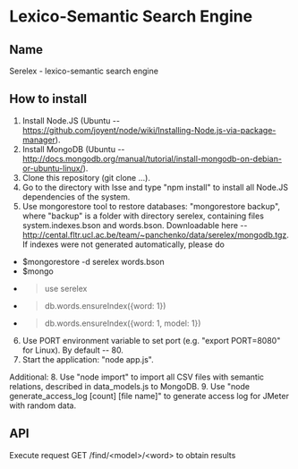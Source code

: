 Lexico-Semantic Search Engine
=============================

Name
----
Serelex - lexico-semantic search engine

How to install
--------------

1. Install Node.JS (Ubuntu -- https://github.com/joyent/node/wiki/Installing-Node.js-via-package-manager).
2. Install MongoDB (Ubuntu -- http://docs.mongodb.org/manual/tutorial/install-mongodb-on-debian-or-ubuntu-linux/).
3. Clone this repository (git clone ...).
4. Go to the directory with lsse and type "npm install" to install all Node.JS dependencies of the system.
5. Use mongorestore tool to restore databases: "mongorestore backup", where "backup" is a folder with directory serelex, containing files system.indexes.bson and words.bson. Downloadable here -- http://cental.fltr.ucl.ac.be/team/~panchenko/data/serelex/mongodb.tgz.
If indexes were not generated automatically, please do 
  - $mongorestore -d serelex words.bson 
  - $mongo
  - >use serelex
  - >db.words.ensureIndex({word: 1})
  - >db.words.ensureIndex({word: 1, model: 1})
6. Use PORT environment variable to set port (e.g. "export PORT=8080" for Linux). By default -- 80.
7. Start the application: "node app.js".

Additional: 
8. Use "node import" to import all CSV files with semantic relations, described in data_models.js to MongoDB.
9. Use "node generate_access_log [count] [file name]" to generate access log for JMeter with random data.


API
---

Execute request GET /find/&lt;model&gt;/&lt;word&gt; to obtain results